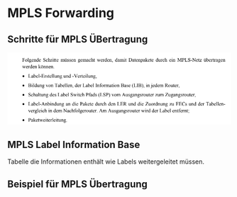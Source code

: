 # MPLS Forwarding

##  Schritte für MPLS ÜBertragung

![image](../assets/mpls_schritte.png)

## MPLS Label Information Base

Tabelle die Informationen enthält wie Labels weitergeleitet müssen.

## Beispiel für MPLS Übertragung